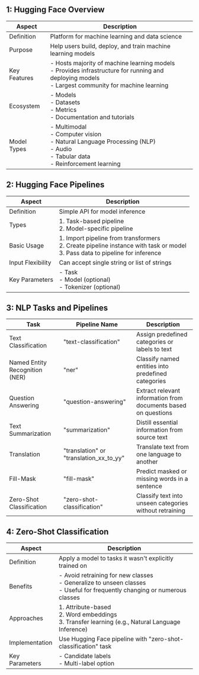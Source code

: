 ## 1: Hugging Face Overview

| Aspect | Description |
|--------|-------------|
| Definition | Platform for machine learning and data science |
| Purpose | Help users build, deploy, and train machine learning models |
| Key Features | - Hosts majority of machine learning models<br>- Provides infrastructure for running and deploying models<br>- Largest community for machine learning |
| Ecosystem | - Models<br>- Datasets<br>- Metrics<br>- Documentation and tutorials |
| Model Types | - Multimodal<br>- Computer vision<br>- Natural Language Processing (NLP)<br>- Audio<br>- Tabular data<br>- Reinforcement learning |

## 2: Hugging Face Pipelines

| Aspect | Description |
|--------|-------------|
| Definition | Simple API for model inference |
| Types | 1. Task-based pipeline<br>2. Model-specific pipeline |
| Basic Usage | 1. Import pipeline from transformers<br>2. Create pipeline instance with task or model<br>3. Pass data to pipeline for inference |
| Input Flexibility | Can accept single string or list of strings |
| Key Parameters | - Task<br>- Model (optional)<br>- Tokenizer (optional) |

## 3: NLP Tasks and Pipelines

| Task | Pipeline Name | Description |
|------|---------------|-------------|
| Text Classification | "text-classification" | Assign predefined categories or labels to text |
| Named Entity Recognition (NER) | "ner" | Classify named entities into predefined categories |
| Question Answering | "question-answering" | Extract relevant information from documents based on questions |
| Text Summarization | "summarization" | Distill essential information from source text |
| Translation | "translation" or "translation_xx_to_yy" | Translate text from one language to another |
| Fill-Mask | "fill-mask" | Predict masked or missing words in a sentence |
| Zero-Shot Classification | "zero-shot-classification" | Classify text into unseen categories without retraining |

## 4: Zero-Shot Classification

| Aspect | Description |
|--------|-------------|
| Definition | Apply a model to tasks it wasn't explicitly trained on |
| Benefits | - Avoid retraining for new classes<br>- Generalize to unseen classes<br>- Useful for frequently changing or numerous classes |
| Approaches | 1. Attribute-based<br>2. Word embeddings<br>3. Transfer learning (e.g., Natural Language Inference) |
| Implementation | Use Hugging Face pipeline with "zero-shot-classification" task |
| Key Parameters | - Candidate labels<br>- Multi-label option |
